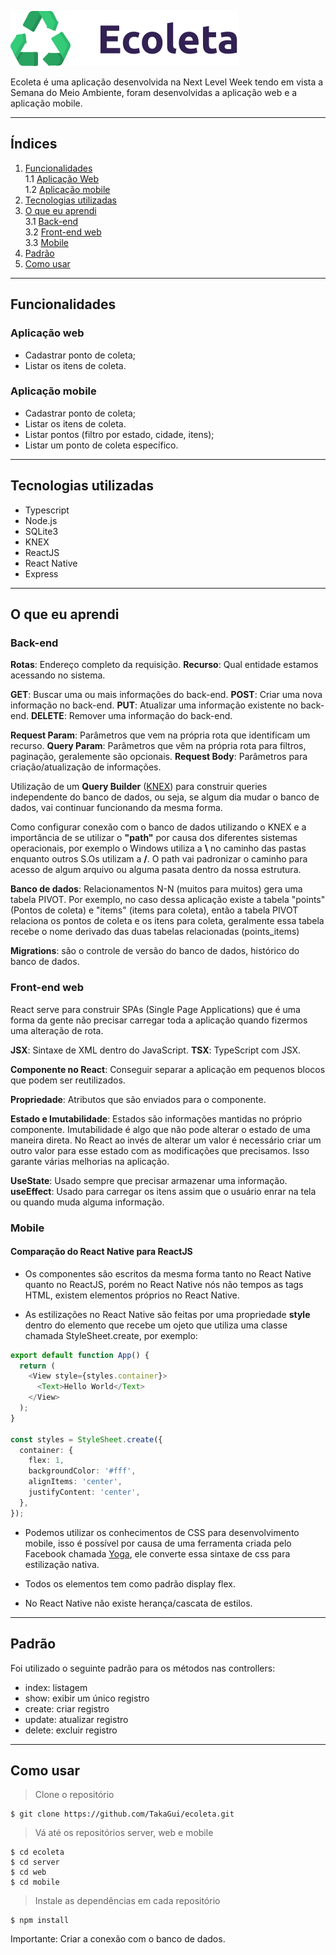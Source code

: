 ![image](./web/src/assets/logo.svg)

Ecoleta é uma aplicação desenvolvida na Next Level Week tendo em vista a Semana do Meio Ambiente, foram desenvolvidas a aplicação web e a aplicação mobile.

- - -

## Índices

1. [ Funcionalidades ](#funcionalidades)\
1.1 [Aplicação Web](#aplicação-web)\
1.2 [Aplicação mobile](#aplicação-mobile)
2. [ Tecnologias utilizadas ](#tecnologias-utilizadas)
3. [ O que eu aprendi ](#o-que-eu-aprendi)\
3.1 [ Back-end ](#back-end)\
3.2 [ Front-end web](#front-end-web)\
3.3 [ Mobile ](#mobile)
4. [ Padrão ](#padrão)
5. [ Como usar ](#como-usar)

- - -

<a name="funcionalidades"></a>

## Funcionalidades

<a name="aplicação-web"></a>

### Aplicação web

  - Cadastrar ponto de coleta;
  - Listar os itens de coleta.

<a name="aplicação-mobile"></a>

### Aplicação mobile

  - Cadastrar ponto de coleta;
  - Listar os itens de coleta.
  - Listar pontos (filtro por estado, cidade, itens);
  - Listar um ponto de coleta específico.

- - -

<a name="tecnologias-utilizadas"></a>

## Tecnologias utilizadas

  - Typescript
  - Node.js
  - SQLite3
  - KNEX
  - ReactJS
  - React Native
  - Express

- - -

<a name="o-que-eu-aprendi"></a>

## O que eu aprendi

<a name="back-end"></a>

### Back-end

**Rotas**: Endereço completo da requisição.
**Recurso**: Qual entidade estamos acessando no sistema.

**GET**: Buscar uma ou mais informações do back-end.
**POST**: Criar uma nova informação no back-end.
**PUT**: Atualizar uma informação existente no back-end.
**DELETE**: Remover uma informação do back-end.

**Request Param**: Parâmetros que vem na própria rota que identificam um recurso.
**Query Param**: Parâmetros que vêm na própria rota para filtros, paginação, geralemente são opcionais.
**Request Body**: Parâmetros para criação/atualização de informações.

Utilização de um **Query Builder** ([KNEX](http://knexjs.org/)) para construir queries independente do banco de dados, ou seja, se algum dia mudar o banco de dados, vai continuar funcionando da mesma forma.

Como configurar conexão com o banco de dados utilizando o KNEX e a importância de se utilizar o **"path"** por causa dos diferentes sistemas operacionais, por exemplo o Windows utiliza a **\\** no caminho das pastas enquanto outros S.Os utilizam a **/**. O path vai padronizar o caminho para acesso de algum arquivo ou alguma pasata dentro da nossa estrutura.

**Banco de dados**: Relacionamentos N-N (muitos para muitos) gera uma tabela PIVOT. Por exemplo, no caso dessa aplicação existe a tabela "points" (Pontos de coleta) e "items" (items para coleta), então a tabela PIVOT relaciona os pontos de coleta e os itens para coleta, geralmente essa tabela recebe o nome derivado das duas tabelas relacionadas (points_items)

**Migrations**: são o controle de versão do banco de dados, histórico do banco de dados.

<a name="front-end-web"></a>

### Front-end web

React serve para construir SPAs (Single Page Applications) que é uma forma da gente não precisar carregar toda a aplicação quando fizermos uma alteração de rota.

**JSX**: Sintaxe de XML dentro do JavaScript.
**TSX**: TypeScript com JSX.

**Componente no React**: Conseguir separar a aplicação em pequenos blocos que podem ser reutilizados.

**Propriedade**: Atributos que são enviados para o componente.

**Estado e Imutabilidade**: Estados são informações mantidas no próprio componente. Imutabilidade é algo que não pode alterar o estado de uma maneira direta. No React ao invés de alterar um valor é necessário criar um outro valor para esse estado com as modificações que precisamos. Isso garante várias melhorias na aplicação.

**UseState**: Usado sempre que precisar armazenar uma informação.
**useEffect**: Usado para carregar os itens assim que o usuário enrar na tela ou quando muda alguma informação.


<a name="mobile"></a>

### Mobile

#### Comparação do React Native para ReactJS

- Os componentes são escritos da mesma forma tanto no React Native quanto no ReactJS, porém no React Native nós não tempos as tags HTML, existem elementos próprios no React Native.

- As estilizações no React Native são feitas por uma propriedade **style** dentro do elemento que recebe um ojeto que utiliza uma classe chamada StyleSheet.create, por exemplo:

```typescript
export default function App() {
  return (
    <View style={styles.container}>
      <Text>Hello World</Text>
    </View>
  );
}

const styles = StyleSheet.create({
  container: {
    flex: 1,
    backgroundColor: '#fff',
    alignItems: 'center',
    justifyContent: 'center',
  },
});
```

- Podemos utilizar os conhecimentos de CSS para desenvolvimento mobile, isso é possível por causa de uma ferramenta criada pelo Facebook chamada [Yoga](https://yogalayout.com/), ele converte essa sintaxe de css para estilização nativa.

- Todos os elementos tem como padrão display flex.

- No React Native não existe herança/cascata de estilos.

- - -

<a name="padrão"></a>

## Padrão

Foi utilizado o seguinte padrão para os métodos nas controllers: 

- index: listagem
- show: exibir um único registro
- create: criar registro
- update: atualizar registro
- delete: excluir registro

- - -

<a name="como-usar"></a>

## Como usar

> Clone o repositório
```shell
$ git clone https://github.com/TakaGui/ecoleta.git
```
> Vá até os repositórios server, web e mobile
```shell
$ cd ecoleta
$ cd server
$ cd web
$ cd mobile
```
> Instale as dependências em cada repositório
```shell
$ npm install
```

Importante: Criar a conexão com o banco de dados.
